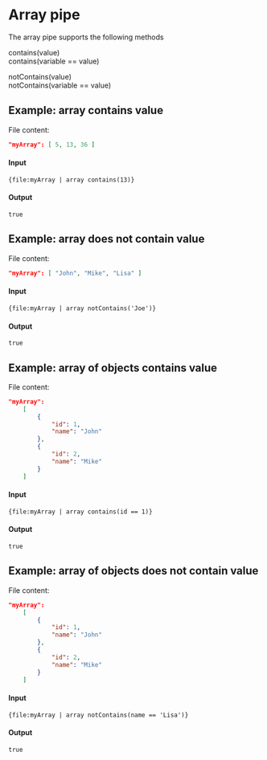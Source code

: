 
# Array pipe

The array pipe supports the following methods

contains(value) <br />
contains(variable == value)

notContains(value) <br />
notContains(variable == value)

## Example: array contains value

File content:
```json
"myArray": [ 5, 13, 36 ]
```

#### Input
```
{file:myArray | array contains(13)}
```

#### Output
```
true
```

## Example: array does not contain value

File content:
```json
"myArray": [ "John", "Mike", "Lisa" ]
```

#### Input
```
{file:myArray | array notContains('Joe')}
```

#### Output
```
true
```

## Example: array of objects contains value

File content:
```json
"myArray": 
    [
        {
            "id": 1,
            "name": "John"
        },
        {
            "id": 2,
            "name": "Mike"
        }
    ]
```

#### Input
```
{file:myArray | array contains(id == 1)}
```

#### Output
```
true
```

## Example: array of objects does not contain value

File content:
```json
"myArray": 
    [
        {
            "id": 1,
            "name": "John"
        },
        {
            "id": 2,
            "name": "Mike"
        }
    ]
```

#### Input
```
{file:myArray | array notContains(name == 'Lisa')}
```

#### Output
```
true
```